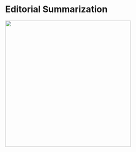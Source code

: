 # Editorial Summarization

<img src="https://github.com/user-attachments/assets/dd9afa3d-4b06-4a8b-9d07-997b4043cea6" width="400"/>
